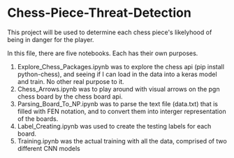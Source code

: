 # Chess-Piece-Threat-Detection
This project will be used to determine each chess piece's likelyhood of being in danger for the player.

In this file, there are five notebooks. Each has their own purposes.
1. Explore_Chess_Packages.ipynb was to explore the chess api (pip install python-chess), and seeing if I can load in the data into a keras model and train. No other real purpose to it.
2. Chess_Arrows.ipynb was to play around with visual arrows on the pgn chess board by the chess board api.
3. Parsing_Board_To_NP.ipynb was to parse the text file (data.txt) that is filled with FEN notation, and to convert them into interger representation of the boards.
4. Label_Creating.ipynb was used to create the testing labels for each board.
5. Training.ipynb was the actual training with all the data, comprised of two different CNN models